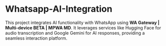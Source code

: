 # Whatsapp-AI-Integration
This project integrates AI functionality with WhatsApp using **WA Gateway | Multi-device BETA | MPWA MD**. It leverages services like Hugging Face for audio transcription and Google Gemini for AI responses, providing a seamless interaction platform.
